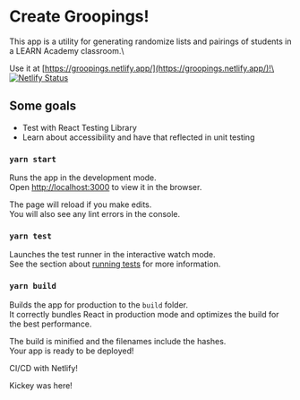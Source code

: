 # Create Groopings!

This app is a utility for generating randomize lists and pairings of students in a LEARN Academy classroom.\

Use it at [https://groopings.netlify.app/](https://groopings.netlify.app/)!\
[![Netlify Status](https://api.netlify.com/api/v1/badges/80f6ec64-a98b-4f1f-b2ac-f78110259d8c/deploy-status)](https://app.netlify.com/sites/groopings/deploys)

## Some goals
- Test with React Testing Library
- Learn about accessibility and have that reflected in unit testing

### `yarn start`

Runs the app in the development mode.\
Open [http://localhost:3000](http://localhost:3000) to view it in the browser.

The page will reload if you make edits.\
You will also see any lint errors in the console.

### `yarn test`

Launches the test runner in the interactive watch mode.\
See the section about [running tests](https://facebook.github.io/create-react-app/docs/running-tests) for more information.

### `yarn build`

Builds the app for production to the `build` folder.\
It correctly bundles React in production mode and optimizes the build for the best performance.

The build is minified and the filenames include the hashes.\
Your app is ready to be deployed!

CI/CD with Netlify!

Kickey was here!